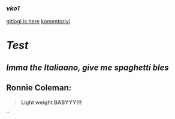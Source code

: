 ### _**vko1**_
[gitlogi is here](https://github.com/aitoAarni/ot-harjoitustyo/blob/master/laskarit/viikko1/gitlog.txt)
[komentorivi](https://github.com/aitoAarni/ot-harjoitustyo/blob/master/laskarit/viikko1/komentorivi.txt)



# _Test_
## *Imma the __Italiaano__, give me spaghetti bles*

## Ronnie Coleman:
>__Light weight BABYYY!!!__



´<addr>´
